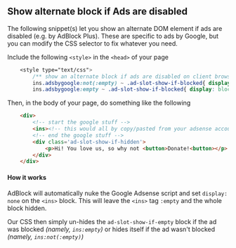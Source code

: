 ## Show alternate block if Ads are disabled
The following snippet(s) let you show an alternate DOM element if ads are disabled (e.g. by AdBlock Plus). These are specific to ads by Google, but you can modify the CSS selector to fix whatever you need.

Include the following `<style>` in the `<head>` of your page

```css
    <style type="text/css">
        /** show an alternate block if ads are disabled on client browser */
        ins.adsbygoogle:not(:empty) ~ .ad-slot-show-if-blocked{ display: none !important; }
        ins.adsbygoogle:empty ~ .ad-slot-show-if-blocked{ display: block !important; }    </style>
```
Then, in the body of your page, do something like the following

```html
	<div>
		<!-- start the google stuff -->
		<ins><!-- this would all by copy/pasted from your adsense account --></ins>
		<!-- end the google stuff -->
		<div class='ad-slot-show-if-hidden'>
			<p>Hi! You love us, so why not <button>Donate!<button></p>
		</div>
	</div>
```

#### How it works
AdBlock will automatically nuke the Google Adsense script and set `display: none` on the `<ins>` block. This will leave the `<ins>` tag `:empty` and the whole block hidden.

Our CSS then simply un-hides the `ad-slot-show-if-empty` block if the ad was blocked *(namely, `ins:empty`)* or hides itself if the ad wasn't blocked *(namely, `ins:not(:empty)`)*